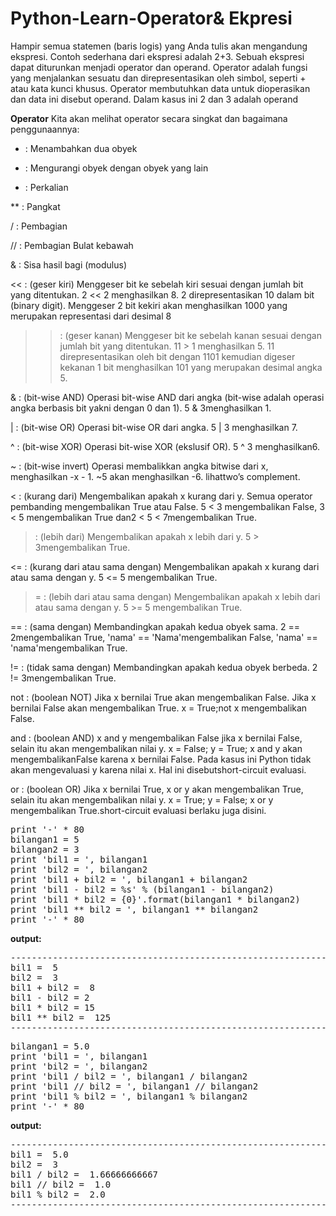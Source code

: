 # Python-Learn-Operator& Ekpresi

Hampir semua statemen (baris logis) yang Anda tulis akan mengandung ekspresi. Contoh sederhana dari ekspresi adalah 2+3. Sebuah ekspresi dapat diturunkan menjadi operator dan operand.
Operator adalah fungsi yang menjalankan sesuatu dan direpresentasikan oleh simbol, seperti + atau kata kunci khusus. Operator membutuhkan data untuk dioperasikan dan data ini disebut operand.
Dalam kasus ini 2 dan 3 adalah operand

<b>Operator</b>
Kita akan melihat operator secara singkat dan bagaimana penggunaannya:

+   : Menambahkan dua obyek

-   : Mengurangi obyek dengan obyek yang lain

*   : Perkalian

**  : Pangkat

/   : Pembagian

//  : Pembagian Bulat kebawah

&   : Sisa hasil bagi (modulus)

<<  : (geser kiri) Menggeser bit ke sebelah kiri sesuai dengan jumlah bit yang ditentukan. 2 << 2 menghasilkan 8. 2 direpresentasikan 10 dalam bit (binary
      digit). Menggeser 2 bit kekiri akan menghasilkan 1000 yang merupakan representasi dari desimal 8
      
>>  : (geser kanan) Menggeser bit ke sebelah kanan sesuai dengan jumlah bit yang ditentukan. 11 > 1 menghasilkan 5. 11 direpresentasikan oleh bit dengan 1101
      kemudian digeser kekanan 1 bit menghasilkan 101 yang merupakan desimal angka 5.
      
&   : (bit-wise AND) Operasi bit-wise AND dari angka (bit-wise adalah operasi angka berbasis bit yakni dengan 0 dan 1). 5 & 3menghasilkan 1.

|   : (bit-wise OR) Operasi bit-wise OR dari angka. 5 | 3 menghasilkan 7.

^   : (bit-wise XOR) Operasi bit-wise XOR (ekslusif OR). 5 ^ 3 menghasilkan6.

~   : (bit-wise invert) Operasi membalikkan angka bitwise dari x, menghasilkan -x - 1. ~5 akan menghasilkan -6. lihattwo’s complement.

<   : (kurang dari) Mengembalikan apakah x kurang dari y. Semua operator pembanding mengembalikan True atau False. 5 < 3 
      mengembalikan False, 3 < 5 mengembalikan True dan2 < 5 < 7mengembalikan True.
      
>   : (lebih dari) Mengembalikan apakah x lebih dari y. 5 > 3mengembalikan True.

<=  : (kurang dari atau sama dengan) Mengembalikan apakah x kurang dari atau sama dengan y. 5 <= 5 mengembalikan True.

>=  : (lebih dari atau sama dengan) Mengembalikan apakah x lebih dari atau sama dengan y. 5 >= 5 mengembalikan True.

==  : (sama dengan) Membandingkan apakah kedua obyek sama. 2 == 2mengembalikan True, 'nama' == 'Nama'mengembalikan False, 'nama' == 'nama'mengembalikan True.

!=  : (tidak sama dengan) Membandingkan apakah kedua obyek berbeda. 2 != 3mengembalikan True.

not : (boolean NOT) Jika x bernilai True akan mengembalikan False. Jika x bernilai False akan mengembalikan True. x = True;not x mengembalikan False.

and : (boolean AND) x and y mengembalikan False jika x bernilai False, selain itu akan mengembalikan nilai y. x = False; y = True; x and y akan mengembalikanFalse karena x bernilai False. Pada kasus ini Python tidak akan mengevaluasi y karena nilai x. Hal ini disebutshort-circuit evaluasi.

or  : (boolean OR) Jika x bernilai True, x or y akan mengembalikan True, selain itu akan mengembalikan nilai y. x = True; y = False; x or y mengembalikan True.short-circuit evaluasi berlaku juga disini.

<pre>
print '-' * 80
bilangan1 = 5
bilangan2 = 3
print 'bil1 = ', bilangan1
print 'bil2 = ', bilangan2
print 'bil1 + bil2 = ', bilangan1 + bilangan2
print 'bil1 - bil2 = %s' % (bilangan1 - bilangan2)
print 'bil1 * bil2 = {0}'.format(bilangan1 * bilangan2)
print 'bil1 ** bil2 = ', bilangan1 ** bilangan2
print '-' * 80
</pre>
<b> output:</b>
<pre>
--------------------------------------------------------------------------------
bil1 =  5
bil2 =  3
bil1 + bil2 =  8
bil1 - bil2 = 2
bil1 * bil2 = 15
bil1 ** bil2 =  125
-------------------------------------------------------------------------------
</pre>

<pre>
bilangan1 = 5.0
print 'bil1 = ', bilangan1
print 'bil2 = ', bilangan2
print 'bil1 / bil2 = ', bilangan1 / bilangan2
print 'bil1 // bil2 = ', bilangan1 // bilangan2
print 'bil1 % bil2 = ', bilangan1 % bilangan2
print '-' * 80
</pre>
<b> output:</b>

<pre>
--------------------------------------------------------------------------------
bil1 =  5.0
bil2 =  3
bil1 / bil2 =  1.66666666667
bil1 // bil2 =  1.0
bil1 % bil2 =  2.0
-------------------------------------------------------------------------------
</pre>
